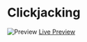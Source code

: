 # Clickjacking
![Preview](https://i.ibb.co/9HcRVD8/image.png)
[Live Preview](https://md15.github.io/clickjacking)
